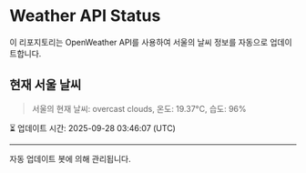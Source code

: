 
# Weather API Status

이 리포지토리는 OpenWeather API를 사용하여 서울의 날씨 정보를 자동으로 업데이트합니다.

## 현재 서울 날씨
> 서울의 현재 날씨: overcast clouds, 온도: 19.37°C, 습도: 96%

⏳ 업데이트 시간: 2025-09-28 03:46:07 (UTC)

---
자동 업데이트 봇에 의해 관리됩니다.
